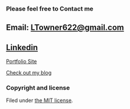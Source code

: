### Please feel free to Contact me
Email: LTowner622@gmail.com
---
[Linkedin](https://www.linkedin.com/in/lmtowner/)
---
[Portfolio Site](http://lmtowner.me)

[Check out my blog](http://lmtowner.me/blog)

### Copyright and license
Filed under [the MIT license](/LICENSE).

